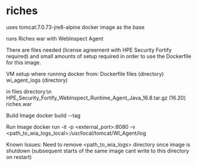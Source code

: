 # riches
uses tomcat:7.0.73-jre8-alpine docker image as the base

runs Riches war with WebInspect Agent

There are files needed (license agreement with HPE Security Fortify required) and small amounts of setup required in order to use the Dockerfile for this image.

VM setup where running docker from:
Dockerfile
files (directory)
wi_agent_logs (directory)

in files directory:\n
HPE_Security_Fortify_WebInspect_Runtime_Agent_Java_16.8.tar.gz (16.20)
riches.war

Build Image
docker build --tag <image>

Run Image
docker run -it -p <external_port>:8080 -v <path_to_wia_logs_local>:/usr/local/tomcat/WI_Agent/log <image>

Known Issues:
Need to remove <path_to_wia_logs> directory once image is shutdown (subsequent starts of the same image cant write to this directory on restart)
